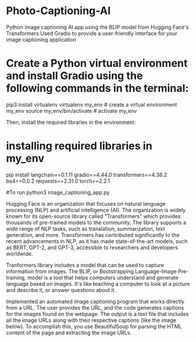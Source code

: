 # Photo-Captioning-AI
Python Image captioning AI app using the BLIP model from Hugging Face's Transformers
Used Gradio to provide a user-friendly interface for your image captioning application

# Create a Python virtual environment and install Gradio using the following commands in the terminal:
pip3 install virtualenv 
virtualenv my_env # create a virtual environment my_env
source my_env/bin/activate # activate my_env

Then, install the required libraries in the environment:
# installing required libraries in my_env
pip install langchain==0.1.11 gradio==4.44.0 transformers==4.38.2 bs4==0.0.2 requests==2.31.0 torch==2.2.1

#To run
python3 image_captioning_app.py


Hugging Face is an organization that focuses on natural language processing (NLP) and artificial intelligence (AI).
The organization is widely known for its open-source library called "Transformers" which provides thousands of pre-trained models to the community. The library supports a wide range of NLP tasks, such as translation, summarization, text generation, and more. Transformers has contributed significantly to the recent advancements in NLP, as it has made state-of-the-art models, such as BERT, GPT-2, and GPT-3, accessible to researchers and developers worldwide.

Tranformers library includes a model that can be used to capture information from images. The BLIP, or Bootstrapping Language-Image Pre-training, model is a tool that helps computers understand and generate language based on images. It's like teaching a computer to look at a picture and describe it, or answer questions about it.



Implemented an automated image captioning program that works directly from a URL. The user provides the URL, and the code generates captions for the images found on the webpage. The output is a text file that includes all the image URLs along with their respective captions (like the image below). To accomplish this, you use BeautifulSoup for parsing the HTML content of the page and extracting the image URLs.